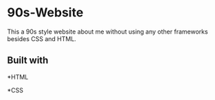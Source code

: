 # 90s-Website
This a 90s style website about me without using any other frameworks besides CSS and HTML.

## Built with
*HTML

*CSS
